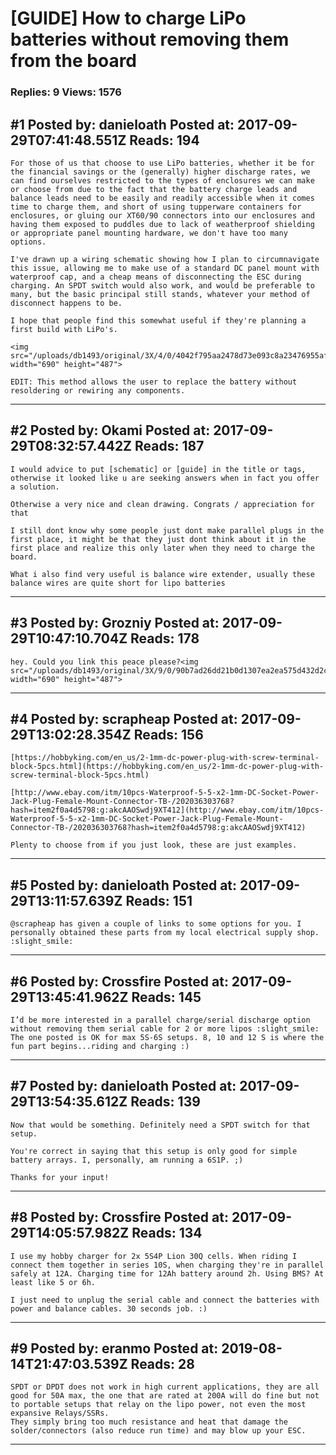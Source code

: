 # \[GUIDE\] How to charge LiPo batteries without removing them from the board

### Replies: 9 Views: 1576

## \#1 Posted by: danieloath Posted at: 2017-09-29T07:41:48.551Z Reads: 194

```
For those of us that choose to use LiPo batteries, whether it be for the financial savings or the (generally) higher discharge rates, we can find ourselves restricted to the types of enclosures we can make or choose from due to the fact that the battery charge leads and balance leads need to be easily and readily accessible when it comes time to charge them, and short of using tupperware containers for enclosures, or gluing our XT60/90 connectors into our enclosures and having them exposed to puddles due to lack of weatherproof shielding or appropriate panel mounting hardware, we don't have too many options.

I've drawn up a wiring schematic showing how I plan to circumnavigate this issue, allowing me to make use of a standard DC panel mount with waterproof cap, and a cheap means of disconnecting the ESC during charging. An SPDT switch would also work, and would be preferable to many, but the basic principal still stands, whatever your method of disconnect happens to be.

I hope that people find this somewhat useful if they're planning a first build with LiPo's.

<img src="/uploads/db1493/original/3X/4/0/4042f795aa2478d73e093c8a23476955aff609cd.jpg" width="690" height="487">

EDIT: This method allows the user to replace the battery without resoldering or rewiring any components.
```

---
## \#2 Posted by: Okami Posted at: 2017-09-29T08:32:57.442Z Reads: 187

```
I would advice to put [schematic] or [guide] in the title or tags, otherwise it looked like u are seeking answers when in fact you offer a solution.

Otherwise a very nice and clean drawing. Congrats / appreciation for that

I still dont know why some people just dont make parallel plugs in the first place, it might be that they just dont think about it in the first place and realize this only later when they need to charge the board.

What i also find very useful is balance wire extender, usually these balance wires are quite short for lipo batteries
```

---
## \#3 Posted by: Grozniy Posted at: 2017-09-29T10:47:10.704Z Reads: 178

```
hey. Could you link this peace please?<img src="/uploads/db1493/original/3X/9/0/90b7ad26dd21b0d1307ea2ea575d432d2cd551ca.jpg" width="690" height="487">
```

---
## \#4 Posted by: scrapheap Posted at: 2017-09-29T13:02:28.354Z Reads: 156

```
[https://hobbyking.com/en_us/2-1mm-dc-power-plug-with-screw-terminal-block-5pcs.html](https://hobbyking.com/en_us/2-1mm-dc-power-plug-with-screw-terminal-block-5pcs.html)

[http://www.ebay.com/itm/10pcs-Waterproof-5-5-x2-1mm-DC-Socket-Power-Jack-Plug-Female-Mount-Connector-TB-/202036303768?hash=item2f0a4d5798:g:akcAAOSwdj9XT412](http://www.ebay.com/itm/10pcs-Waterproof-5-5-x2-1mm-DC-Socket-Power-Jack-Plug-Female-Mount-Connector-TB-/202036303768?hash=item2f0a4d5798:g:akcAAOSwdj9XT412)

Plenty to choose from if you just look, these are just examples.
```

---
## \#5 Posted by: danieloath Posted at: 2017-09-29T13:11:57.639Z Reads: 151

```
@scrapheap has given a couple of links to some options for you. I personally obtained these parts from my local electrical supply shop. :slight_smile:
```

---
## \#6 Posted by: Crossfire Posted at: 2017-09-29T13:45:41.962Z Reads: 145

```
I’d be more interested in a parallel charge/serial discharge option without removing them serial cable for 2 or more lipos :slight_smile: 
The one posted is OK for max 5S-6S setups. 8, 10 and 12 S is where the fun part begins...riding and charging :)
```

---
## \#7 Posted by: danieloath Posted at: 2017-09-29T13:54:35.612Z Reads: 139

```
Now that would be something. Definitely need a SPDT switch for that setup.

You're correct in saying that this setup is only good for simple battery arrays. I, personally, am running a 6S1P. ;)

Thanks for your input!
```

---
## \#8 Posted by: Crossfire Posted at: 2017-09-29T14:05:57.982Z Reads: 134

```
I use my hobby charger for 2x 5S4P Lion 30Q cells. When riding I connect them together in series 10S, when charging they're in parallel safely at 12A. Charging time for 12Ah battery around 2h. Using BMS? At least like 5 or 6h. 

I just need to unplug the serial cable and connect the batteries with power and balance cables. 30 seconds job. :)
```

---
## \#9 Posted by: eranmo Posted at: 2019-08-14T21:47:03.539Z Reads: 28

```
SPDT or DPDT does not work in high current applications, they are all good for 50A max, the one that are rated at 200A will do fine but not to portable setups that relay on the lipo power, not even the most expansive Relays/SSRs.
They simply bring too much resistance and heat that damage the solder/connectors (also reduce run time) and may blow up your ESC.
```

---
